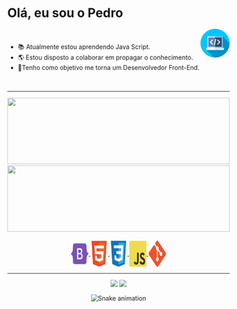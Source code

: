 # Olá, eu sou o Pedro

<div>
<img align="right" width="13%" src="https://github.com/PedroRocs/PedroRocs/blob/main/1005141.png"/>
</div>
<br>

- 📚 Atualmente estou aprendendo Java Script.
- 🌎 Estou disposto a colaborar em propagar o conhecimento.
- 🎯Tenho como objetivo me torna um Desenvolvedor Front-End.

<br>
<hr>


<div align="center">
  <a href="https://github.com/PedroRocs">
  <img height="150em" width="100%" src="https://github-readme-stats.vercel.app/api?username=PedroRocs&show_icons=true&theme=blue&include_all_commits=true&count_private=true" />
  <img height="150em" width="100%" src="https://github-readme-stats.vercel.app/api/top-langs/?username=PedroRocs&layout=compact&langs_count=7&theme=blue"/>
</div>

  <div style="display:inline_block" align="center"><br>
  <img align="center" alt="Pedro-Bootstrap" height="60" width="40" src="https://github.com/devicons/devicon/blob/master/icons/bootstrap/bootstrap-plain.svg">
  <img align="center" alt="Pedro-HTML" height="60" width="40" src="https://raw.githubusercontent.com/devicons/devicon/master/icons/html5/html5-original.svg">
  <img align="center" alt="Pedro-CSS" height="60" width="40" src="https://raw.githubusercontent.com/devicons/devicon/master/icons/css3/css3-original.svg">
     <img align="center" alt="Pedro-JS" height="60" width="40" src="https://github.com/devicons/devicon/blob/master/icons/javascript/javascript-original.svg">
     <img align="center" alt="Pedro-Git" height="60" width="40" src="https://github.com/devicons/devicon/blob/master/icons/git/git-original.svg">

</div>
 <hr>
 <div align="center">
  <a href = "mailto:pedrorochacardoso1908@gmail.com"><img src="https://img.shields.io/badge/-Gmail-%23333?style=for-the-badge&logo=gmail&logoColor=white" target="_blank"></a>
  <a href="https://www.linkedin.com/in/pedrorocs" target="_blank"><img src="https://img.shields.io/badge/-LinkedIn-%230077B5?style=for-the-badge&logo=linkedin&logoColor=white" target="_blank"></a>

![Snake animation](https://github.com/PedroRocs/PedroRocs/blob/output/github-contribution-grid-snake.svg)

</div>
